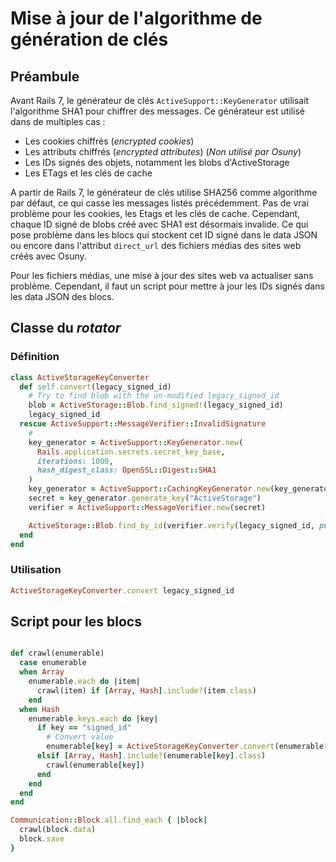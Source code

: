 # Mise à jour de l'algorithme de génération de clés

## Préambule

Avant Rails 7, le générateur de clés `ActiveSupport::KeyGenerator` utilisait l'algorithme SHA1 pour chiffrer des messages. Ce générateur est utilisé dans de multiples cas :
- Les cookies chiffrés (*encrypted cookies*)
- Les attributs chiffrés (*encrypted attributes*) (*Non utilisé par Osuny*)
- Les IDs signés des objets, notamment les blobs d'ActiveStorage
- Les ETags et les clés de cache

A partir de Rails 7, le générateur de clés utilise SHA256 comme algorithme par défaut, ce qui casse les messages listés précédemment. Pas de vrai problème pour les cookies, les Etags et les clés de cache. Cependant, chaque ID signé de blobs créé avec SHA1 est désormais invalide. Ce qui pose problème dans les blocs qui stockent cet ID signé dans le data JSON ou encore dans l'attribut `direct_url` des fichiers médias des sites web créés avec Osuny.

Pour les fichiers médias, une mise à jour des sites web va actualiser sans problème. Cependant, il faut un script pour mettre à jour les IDs signés dans les data JSON des blocs.

## Classe du *rotator*

### Définition

```ruby
class ActiveStorageKeyConverter
  def self.convert(legacy_signed_id)
    # Try to find blob with the un-modified legacy_signed_id
    blob = ActiveStorage::Blob.find_signed!(legacy_signed_id)
    legacy_signed_id
  rescue ActiveSupport::MessageVerifier::InvalidSignature
    #
    key_generator = ActiveSupport::KeyGenerator.new(
      Rails.application.secrets.secret_key_base,
      iterations: 1000,
      hash_digest_class: OpenSSL::Digest::SHA1
    )
    key_generator = ActiveSupport::CachingKeyGenerator.new(key_generator)
    secret = key_generator.generate_key("ActiveStorage")
    verifier = ActiveSupport::MessageVerifier.new(secret)

    ActiveStorage::Blob.find_by_id(verifier.verify(legacy_signed_id, purpose: :blob_id)).try(:signed_id)
  end
end
```

### Utilisation

```ruby
ActiveStorageKeyConverter.convert legacy_signed_id
```

## Script pour les blocs

```ruby

def crawl(enumerable)
  case enumerable
  when Array
    enumerable.each do |item|
      crawl(item) if [Array, Hash].include?(item.class)
    end
  when Hash
    enumerable.keys.each do |key|
      if key == "signed_id"
        # Convert value
        enumerable[key] = ActiveStorageKeyConverter.convert(enumerable[key]) if key == "signed_id"
      elsif [Array, Hash].include?(enumerable[key].class)
        crawl(enumerable[key])
      end
    end
  end
end

Communication::Block.all.find_each { |block|
  crawl(block.data)
  block.save
}
```